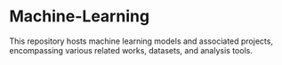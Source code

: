 # Machine-Learning
This repository hosts machine learning models and associated projects, encompassing various related works, datasets, and analysis tools.
